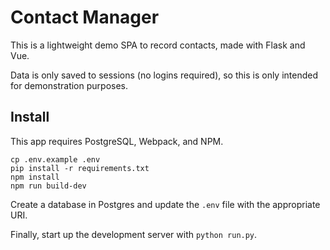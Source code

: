 # Contact Manager

This is a lightweight demo SPA to record contacts, made with Flask and Vue.

Data is only saved to sessions (no logins required), so this is only intended for demonstration purposes.

## Install
This app requires PostgreSQL, Webpack, and NPM.

```
cp .env.example .env
pip install -r requirements.txt
npm install
npm run build-dev
```

Create a database in Postgres and update the `.env` file with the appropriate URI.

Finally, start up the development server with `python run.py`.
